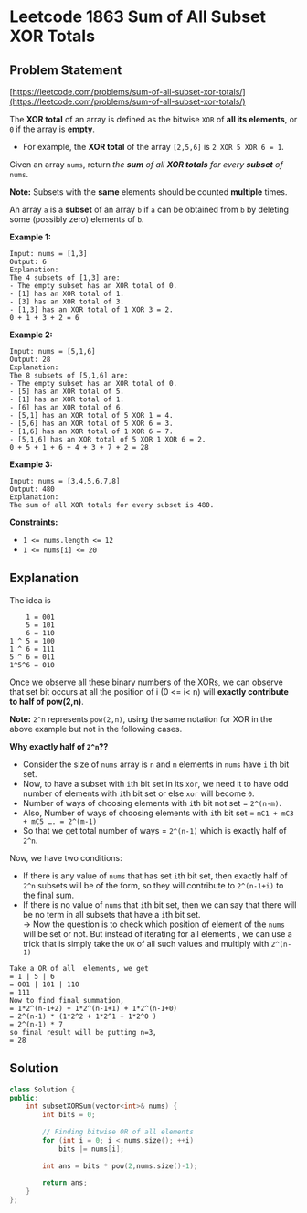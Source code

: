 # Leetcode 1863 Sum of All Subset XOR Totals

## Problem Statement

[https://leetcode.com/problems/sum-of-all-subset-xor-totals/](https://leetcode.com/problems/sum-of-all-subset-xor-totals/)

The **XOR total** of an array is defined as the bitwise `XOR` of **all its elements**, or `0` if the array is **empty**.

* For example, the **XOR total** of the array `[2,5,6]` is `2 XOR 5 XOR 6 = 1`.

Given an array `nums`, return _the **sum** of all **XOR totals** for every **subset** of_ `nums`.&#x20;

**Note:** Subsets with the **same** elements should be counted **multiple** times.

An array `a` is a **subset** of an array `b` if `a` can be obtained from `b` by deleting some (possibly zero) elements of `b`.

**Example 1:**

```
Input: nums = [1,3]
Output: 6
Explanation: 
The 4 subsets of [1,3] are:
- The empty subset has an XOR total of 0.
- [1] has an XOR total of 1.
- [3] has an XOR total of 3.
- [1,3] has an XOR total of 1 XOR 3 = 2.
0 + 1 + 3 + 2 = 6
```

**Example 2:**

```
Input: nums = [5,1,6]
Output: 28
Explanation: 
The 8 subsets of [5,1,6] are:
- The empty subset has an XOR total of 0.
- [5] has an XOR total of 5.
- [1] has an XOR total of 1.
- [6] has an XOR total of 6.
- [5,1] has an XOR total of 5 XOR 1 = 4.
- [5,6] has an XOR total of 5 XOR 6 = 3.
- [1,6] has an XOR total of 1 XOR 6 = 7.
- [5,1,6] has an XOR total of 5 XOR 1 XOR 6 = 2.
0 + 5 + 1 + 6 + 4 + 3 + 7 + 2 = 28
```

**Example 3:**

```
Input: nums = [3,4,5,6,7,8]
Output: 480
Explanation: 
The sum of all XOR totals for every subset is 480.
```

**Constraints:**

* `1 <= nums.length <= 12`
* `1 <= nums[i] <= 20`

## Explanation

The idea is

```
    1 = 001
    5 = 101
    6 = 110
1 ^ 5 = 100
1 ^ 6 = 111
5 ^ 6 = 011
1^5^6 = 010
```

Once we observe all these binary numbers of the XORs, we can observe that set bit occurs at all the position of i (0 <= i< n) will **exactly contribute to half of pow(2,n)**.

**Note:** `2^n` represents `pow(2,n)`, using the same notation for XOR in the above example but not in the following cases.

**Why exactly half of `2^n`??**

* Consider the size of `nums` array is `n` and `m` elements in `nums` have `i` th bit set.
* Now, to have a subset with `i`th bit set in its `xor`, we need it to have odd number of elements with `i`th bit set or else `xor` will become `0`.
* Number of ways of choosing elements with `i`th bit not set = `2^(n-m)`.
* Also, Number of ways of choosing elements with `i`th bit set = `mC1 + mC3 + mC5 …. = 2^(m-1)`
* So that we get total number of ways = `2^(n-1)` which is exactly half of `2^n`.

Now, we have two conditions:

* If there is any value of `nums` that has set `i`th bit set, then exactly half of `2^n` subsets will be of the form, so they will contribute to `2^(n-1+i)` to the final sum.
* If there is no value of `nums` that `i`th bit set, then we can say that there will be no term in all subsets that have a `i`th bit set.\
  &#x20;\-> Now the question is to check which position of element of the `nums` will be set or not. But instead of iterating for all elements , we can use a trick that is simply take the `OR` of all such values and multiply with `2^(n-1)`

```
Take a OR of all  elements, we get 
= 1 | 5 | 6
= 001 | 101 | 110
= 111
Now to find final summation, 
= 1*2^(n-1+2) + 1*2^(n-1+1) + 1*2^(n-1+0)
= 2^(n-1) * (1*2^2 + 1*2^1 + 1*2^0 )
= 2^(n-1) * 7
so final result will be putting n=3, 
= 28
```

## Solution

```cpp
class Solution {
public:
    int subsetXORSum(vector<int>& nums) {
        int bits = 0;
 
        // Finding bitwise OR of all elements
        for (int i = 0; i < nums.size(); ++i)
            bits |= nums[i];
 
        int ans = bits * pow(2,nums.size()-1);
 
        return ans;
    }
};
```

